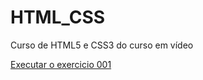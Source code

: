 # HTML_CSS
 Curso de HTML5 e CSS3 do curso em vídeo

<a href="https://lucodego.github.io/HTML_CSS/Exercicio/ex001/index.html">Executar o exercicio 001</a>